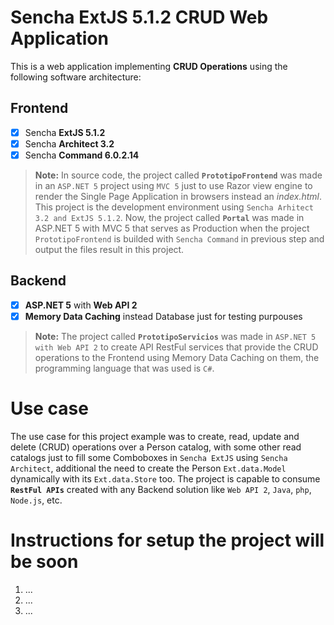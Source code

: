 # Sencha ExtJS 5.1.2 CRUD Web Application

This is a web application implementing **CRUD Operations** using the following software architecture:

## Frontend

- [x] Sencha **ExtJS 5.1.2**
- [x] Sencha **Architect 3.2**
- [x] Sencha **Command 6.0.2.14**

> **Note:** In source code, the project called **``PrototipoFrontend``** was made in an ``ASP.NET 5`` project using ``MVC 5`` just to use Razor view engine to render the Single Page Application in browsers instead an *index.html*. This project is the development environment using ``Sencha Arhitect 3.2 and ExtJS 5.1.2``.
> Now, the project called **``Portal``** was made in ASP.NET 5 with MVC 5 that serves as Production when the project ``PrototipoFrontend`` is builded with ``Sencha Command`` in previous step and output the files result in this project.

## Backend

- [x] **ASP.NET 5** with **Web API 2**
- [x] **Memory Data Caching** instead Database just for testing purpouses

> **Note:** The project called **``PrototipoServicios``** was made in ``ASP.NET 5 with Web API 2`` to create API RestFul services that provide the CRUD operations to the Frontend using Memory Data Caching on them, the programming language that was used is ``C#``.

# Use case

The use case for this project example was to create, read, update and delete (CRUD) operations over a Person catalog, with some other read catalogs just to fill some Comboboxes in ``Sencha ExtJS`` using ``Sencha Architect``, additional the need to create the Person ``Ext.data.Model`` dynamically with its ``Ext.data.Store`` too.
The project is capable to consume **``RestFul APIs``** created with any Backend solution like ``Web API 2``, ``Java``, ``php``, ``Node.js``, etc.

# Instructions for setup the project will be soon

1. ...
2. ...
3. ...